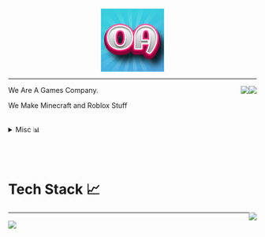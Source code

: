 <p align="center">
<img src="/OmniAlmax Bigger.png" align="center" />
</p>
<hr />


<p align=center>
<img align=right src="https://lanyard-profile-readme.vercel.app/api/599494596598431765?bg=00000000" />
<img align=right src="https://lanyard-profile-readme.vercel.app/api/767317644994936832?bg=00000000" />
<p align=left>
We Are A Games Company. 
   
We Make Minecraft and Roblox Stuff
   
<br />
<details>
<summary>Misc 📊</summary>
<br>
<img src="https://hits.link/hits?url=https%3A%2F%2Fgithub.com%2FOmniAlmax" />
<img src="https://komarev.com/ghpvc/?username=OmniAlmax&color=blueviolet" />
    
![Metrics](https://metrics.lecoq.io/OmniAlmax?template=classic&base.header=0&base.activity=0&base.community=0&base.repositories=0&base.metadata=0&achievements=1&achievements.threshold=C&achievements.secrets=true&achievements.display=detailed&achievements.limit=0&config.timezone=America%2FLos_Angeles)

</details>
</p>
<br />
<br />

<h1 align=left>Tech Stack 📈</h1>
<p align=center>
<img align=right src="https://github-readme-stats.vercel.app/api/top-langs/?username=OmniAlmax&count_private=true&theme=dark&show_icons=true&layout=compact&include_all_commits=true&bg_color=00000000&title_color=00CCAA&hide_border=true" />

<!-- [![My GitHub stats](https://github-readme-stats.vercel.app/api/top-langs/?username=OmniAlmax&theme=dark&show_icons=true&layout=compact)](https://github.com/RiceCX)
-->
<hr />
<img align=center src="https://github-readme-stats.vercel.app/api?username=OmniAlmax&count_private=true&theme=dark&show_icons=true&bg_color=00000000&title_color=00CCAA&text_color=dddddd" />
